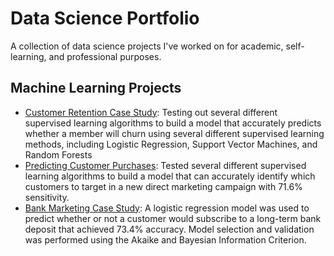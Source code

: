 # Data Science Portfolio

A collection of data science projects I've worked on for academic, self-learning, and professional purposes.

## Machine Learning Projects

- [Customer Retention Case Study](https://rpubs.com/kellibelcher/769293): Testing out several different supervised learning algorithms to build a model that accurately predicts whether a member will churn  using several different supervised learning methods, including Logistic Regression, Support Vector Machines, and Random Forests
- [Predicting Customer Purchases](https://rpubs.com/kellibelcher/735222): Tested several different supervised learning algorithms to build a model that can accurately identify which customers to target in a new direct marketing campaign with 71.6% sensitivity. 
- [Bank Marketing Case Study](https://rpubs.com/kellibelcher/726187): A logistic regression model was used to predict whether or not a customer would subscribe to a long-term bank deposit that achieved 73.4% accuracy. Model selection and validation was performed using the Akaike and Bayesian Information Criterion.
